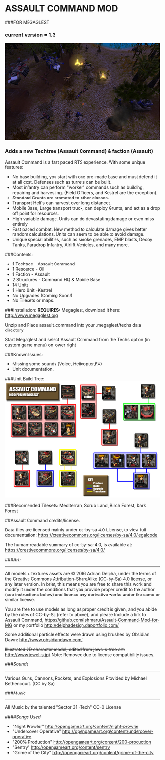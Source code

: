 # ASSAULT COMMAND MOD
###FOR MEGAGLEST

### current version = 1.3

![alt text](https://raw.githubusercontent.com/Ishmaru/Assault-Command-Mod-for-MG/master/screen.jpg "Screenshot")


### Adds a new Techtree (Assault Command) & faction (Assault)

Assault Command is a fast paced RTS experience. With some unique features:

* No base building, you start with one pre-made base and must defend it at all cost. Defenses such as turrets can be built.
* Most infantry can perform "worker" commands such as building, repairing and harvesting. (Field Officers, and Kestrel are the exception).
* Standard Grunts are promoted to other classes.
* Transport Heli's can harvest over long distances.
* Mobile Base, Large transport truck, can deploy Grunts, and act as a drop off point for resources. 
* High variable damage. Units can do devastating damage or even miss entirely.
* Fast paced combat. New method to calculate damage gives better random calculations. Units can seem to be able to avoid damage.
* Unique special abilities, such as smoke grenades, EMP blasts, Decoy Tanks, Paradrop Infantry, Airlift Vehicles, and many more.

###Contents:
* 1 Techtree	- Assault Command
* 1 Resource	- Oil
* 1 Faction	- Assault
* 2 Structures	- Command HQ & Mobile Base
* 14 Units
* 1 Hero Unit		-Kestrel
* No Upgrades	(Coming Soon!)
* No Tilesets or maps.

###Installation:
__REQUIRES:__  Megaglest, download it here: <http://www.megaglest.org>

Unzip and Place assault_command into your .megaglest/techs data directory

Start Megaglest and select Assault Command from the Techs option (in custom game menu) on lower right

###Known Issues:
* Missing some sounds (Voice, Helicopter,FX)
* Unit documentation.

###Unit Build Tree:
![alt text](https://raw.githubusercontent.com/Ishmaru/Assault-Command-Mod-for-MG/master/assault_command_techtree.png "Build Tree Diagram")

###Recomended Tilesets:
Mediterran, Scrub Land, Birch Forest, Dark Forest

##Assault Command credits/license.

Data files are licensed mainly under cc-by-sa 4.0 License, to view full documentation:
<https://creativecommons.org/licenses/by-sa/4.0/legalcode>

The human-readable summary of cc-by-sa-4.0, is available at: 
<https://creativecommons.org/licenses/by-sa/4.0/>


###*Art:*
******
All models + textures assets are © 2016 Adrian Delpha,
under the terms of the Creative Commons Attribution-ShareAlike (CC-by-Sa)
4.0 license, or any later version. In brief, this means you are free to share
this work and modify it under the conditions that you provide proper credit to
the author (see instructions below) and license any derivative works under the
same or similar license. 

You are free to use models as long as proper credit is given, and you abide by
the rules of CC-by-Sa (refer to above), and please Include a link to Assault Command, <https://github.com/Ishmaru/Assault-Command-Mod-for-MG> or my portfolio
<http://delphadesign.daportfolio.com/>

Some additional particle effects were drawn using brushes by Obsidian Dawn: <http://www.obsidiandawn.com/>

<s>Illustrated 2D character model, edited from jews-s-free art: <http://www.jewel-s.jp/></s>
Note: Removed due to license compatibility issues.

###*Sounds*
*******
Various Guns, Cannons, Rockets, and Explosions Provided by Michael Bethencourt.
(CC by Sa)

###*Music*
*******
All Music by the talented "Sector 31 -Tech"
CC-0 License

####*Songs Used*
* "Night Prowler" <http://opengameart.org/content/night-prowler>
* "Undercover Operative" <http://opengameart.org/content/undercover-operative>
* "200% Production" <http://opengameart.org/content/200-production>
* "Sentry" <http://opengameart.org/content/sentry>
* "Grime of the City" <http://opengameart.org/content/grime-of-the-city>